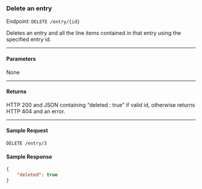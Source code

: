 ### Delete an entry
Endpoint: `DELETE /entry/{id}`

Deletes an entry and all the line items contained in that entry using the specified entry id.
___
#### Parameters
None
___

#### Returns
HTTP 200 and JSON containing “deleted : true” if valid id, otherwise returns HTTP 404 and an error.
___

#### Sample Request
`DELETE /entry/3`
<br />

#### Sample Response
```json 
{
    "deleted": true
}
```
